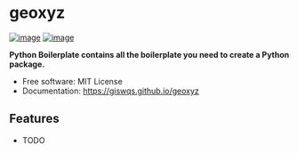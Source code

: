 # geoxyz


[![image](https://img.shields.io/pypi/v/geoxyz.svg)](https://pypi.python.org/pypi/geoxyz)
[![image](https://img.shields.io/conda/vn/conda-forge/geoxyz.svg)](https://anaconda.org/conda-forge/geoxyz)


**Python Boilerplate contains all the boilerplate you need to create a Python package.**


-   Free software: MIT License
-   Documentation: https://giswqs.github.io/geoxyz
    

## Features

-   TODO
